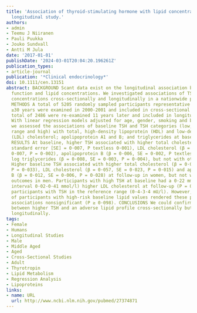 ```yaml
---
title: 'Association of thyroid-stimulating hormone with lipid concentrations: an 11-year
  longitudinal study.'
authors:
- admin
- Teemu J Niiranen
- Pauli Puukka
- Jouko Sundvall
- Antti M Jula
date: '2017-01-01'
publishDate: '2024-03-01T20:04:20.196261Z'
publication_types:
- article-journal
publication: '*Clinical endocrinology*'
doi: 10.1111/cen.13151
abstract: BACKGROUND Scant data exist on the longitudinal association between thyroid
  function and lipid concentrations. We investigated associations of TSH and lipid
  concentrations cross-sectionally and longitudinally in a nationwide population sample.
  METHODS A total of 5205 randomly sampled participants representative of Finns aged
  ≥30 years were examined in 2000-2001 and included in cross-sectional analyses. A
  total of 2486 were re-examined 11 years later and included in longitudinal analyses.
  With linear regression models adjusted for age, gender, smoking and body mass index,
  we assessed the associations of baseline TSH and TSH categories (low, reference
  range and high) with total, high-density lipoprotein (HDL) and low-density lipoprotein
  (LDL) cholesterol; apolipoprotein A1 and B; and triglycerides at baseline and follow-up.
  RESULTS At baseline, higher TSH associated with higher total cholesterol (β = 0·025,
  standard error [SE] = 0·007, P textless 0·001), LDL cholesterol (β = 0·020, SE =
  0·007, P = 0·002), apolipoprotein B (β = 0·006, SE = 0·002, P textless 0·001) and
  log triglycerides (β = 0·008, SE = 0·003, P = 0·004), but not with other lipid outcomes.
  Higher baseline TSH associated with higher total cholesterol (β = 0·056, SE = 0·026,
  P = 0·033), LDL cholesterol (β = 0·057, SE = 0·023, P = 0·015) and apolipoprotein
  B (β = 0·012, SE = 0·006, P = 0·028) at follow-up in women, but not with any lipid
  outcomes in men. Participants with high TSH at baseline had a 0·22 mmol/l (95% confidence
  interval 0·02-0·41 mmol/l) higher LDL cholesterol at follow-up (P = 0·028) than
  participants with TSH in the reference range (0·4-3·4 mU/l). However, exclusion
  of participants with high-risk baseline lipid values rendered these positive longitudinal
  associations nonsignificant (P ≥ 0·098). CONCLUSIONS We could confirm a modest association
  between higher TSH and an adverse lipid profile cross-sectionally but not indisputably
  longitudinally.
tags:
- Female
- Humans
- Longitudinal Studies
- Male
- Middle Aged
- Aged
- Cross-Sectional Studies
- Adult
- Thyrotropin
- Lipid Metabolism
- Regression Analysis
- Lipoproteins
links:
- name: URL
  url: http://www.ncbi.nlm.nih.gov/pubmed/27374871
---
```


